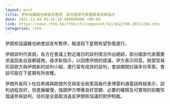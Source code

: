 ```yaml
---
layout: post
title: 伊核協議維也納會談暫停　部分國家代表團需尋求新指示
date: 2021-12-04 05:45:10.000000000 +08:00
link: https://news.rthk.hk/rthk/ch/component/k2/1622708-20211204.htm
categories: rthk
---
```


伊朗核協議維也納會談宣布暫停，報道指下星期有望恢復進行。

伊朗談判代表說，各方在會議上對近幾日的談判情況作出總結，部分國家代表團要求返回各自首都磋商，尋求新指示，以回應伊朗的提議，伊方表示同意。歐盟官員形容歐方與伊朗新的談判小組，進行富有成效的談判，會談期間討論多份草案，會談可能在下星期有所收穫。

伊朗外長阿卜杜拉希揚與歐盟外交與安全政策高級代表博雷利通電話時就表示，談判過程良好，但進展緩慢，強調伊方帶著良好意願、必要的權限及可實現的前瞻性倡議參與談判，目的是全面取消違反伊朗核協議的對伊制裁。
